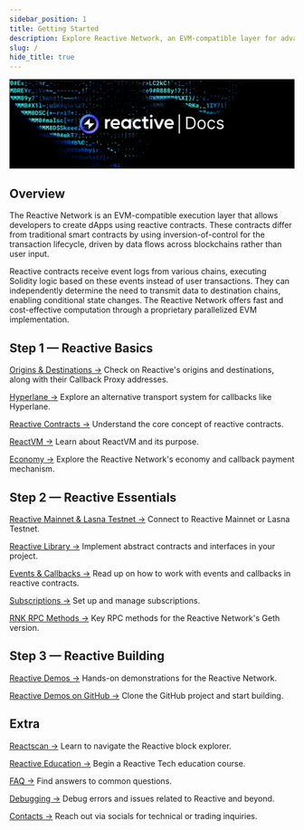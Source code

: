```yaml
---
sidebar_position: 1
title: Getting Started
description: Explore Reactive Network, an EVM-compatible layer for advanced dApps. Learn about Reactive Contracts that use data flows from multiple blockchains. Get started with setup, development and testing, and our unique architecture.
slug: /
hide_title: true
---
```


![Reactive Docs Image](./img/reactive-docs.jpg)

## Overview

The Reactive Network is an EVM-compatible execution layer that allows developers to create dApps using reactive contracts. These contracts differ from traditional smart contracts by using inversion-of-control for the transaction lifecycle, driven by data flows across blockchains rather than user input.

Reactive contracts receive event logs from various chains, executing Solidity logic based on these events instead of user transactions. They can independently determine the need to transmit data to destination chains, enabling conditional state changes. The Reactive Network offers fast and cost-effective computation through a proprietary parallelized EVM implementation.

## Step 1 — Reactive Basics

[Origins & Destinations →](./origins-and-destinations.mdx) Check on Reactive's origins and destinations, along with their Callback Proxy addresses.

[Hyperlane →](./hyperlane.mdx) Explore an alternative transport system for callbacks like Hyperlane.

[Reactive Contracts →](./reactive-contracts.md) Understand the core concept of reactive contracts.

[ReactVM →](./reactvm.md) Learn about ReactVM and its purpose.

[Economy →](./economy) Explore the Reactive Network's economy and callback payment mechanism.

## Step 2 — Reactive Essentials

[Reactive Mainnet & Lasna Testnet →](./reactive-mainnet.mdx) Connect to Reactive Mainnet or Lasna Testnet.

[Reactive Library →](./reactive-lib.mdx) Implement abstract contracts and interfaces in your project.

[Events & Callbacks →](./events-and-callbacks.md#callbacks-to-destination-chains) Read up on how to work with events and callbacks in reactive contracts. 

[Subscriptions →](./subscriptions.md) Set up and manage subscriptions.

[RNK RPC Methods →](./rnk-rpc-methods.md) Key RPC methods for the Reactive Network's Geth version.

## Step 3 — Reactive Building

[Reactive Demos →](./demos.md) Hands-on demonstrations for the Reactive Network. 

[Reactive Demos on GitHub →](https://github.com/Reactive-Network/reactive-smart-contract-demos) Clone the GitHub project and start building.

## Extra

[Reactscan →](./reactscan.md) Learn to navigate the Reactive block explorer.

[Reactive Education →](../education/introduction/index.md) Begin a Reactive Tech education course.

[FAQ →](./faq.md) Find answers to common questions.

[Debugging →](../debugging/index.md) Debug errors and issues related to Reactive and beyond.

[Contacts →](../contacts/index.md) Reach out via socials for technical or trading inquiries.

